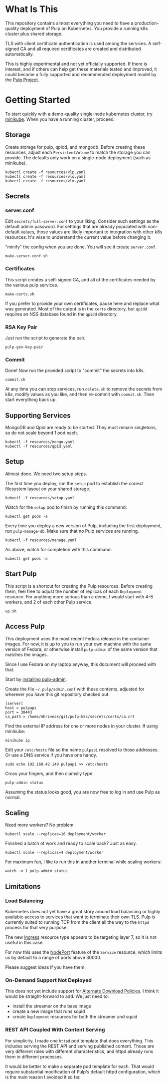 What Is This
============

This repository contains almost everything you need to have a production-quality
deployment of Pulp on Kubernetes. You provide a running k8s cluster plus
shared storage.

TLS with client certificate authentication is used among the services. A
self-signed CA and all required certificates are created and distributed
automatically.

This is highly experimental and not yet officially supported. If there is interest,
and if others can help get these materials tested and improved, it could become
a fully supported and recommended deployment model by the
[Pulp Project](http://pulpproject.org/).


Getting Started
===============

To start quickly with a demo-quality single-node kubernetes cluster, try
[minikube](https://kubernetes.io/docs/getting-started-guides/minikube/). When
you have a running cluster, proceed.

Storage
-------

Create storage for pulp, qpidd, and mongodb. Before creating these resources,
adjust each `PersistentVolume` to match the storage you can provide. The
defaults only work on a single-node deployment (such as minikube).

    kubectl create -f resources/vlp.yaml
    kubectl create -f resources/vlq.yaml
    kubectl create -f resources/vlm.yaml


Secrets
-------

### server.conf

Edit `secrets/full-server.conf` to your liking. Consider such settings as the
default admin password. For settings that are already populated with
non-default values, those values are likely important to integration with other
k8s resources. It's wise to understand the current value before changing it.

"minify" the config when you are done. You will see it create `server.conf`.

    make-server-conf.sh

### Certificates

This script creates a self-signed CA, and all of the certificates needed by the
various pulp services.

    make-certs.sh

If you prefer to provide your own certificates, pause here and replace what was
generated. Most of the output is in the `certs` directory, but `qpidd` requires
an NSS database found in the `qpidd` directory.

### RSA Key Pair

Just run the script to generate the pair.

    pulp-gen-key-pair

### Commit

Done! Now run the provided script to "commit" the secrets into k8s.

    commit.sh

At any time you can stop services, run `delete.sh` to remove the secrets from
k8s, modify values as you like, and then re-commit with `commit.sh`. Then start
everything back up.


Supporting Services
-------------------

MongoDB and Qpid are ready to be started. They must remain singletons, so do
not scale beyond 1 pod each.

    kubectl -f resources/mongo.yaml
    kubectl -f resources/qpid.yaml


Setup
-----

Almost done. We need two setup steps.

The first time you deploy, run the `setup` pod to establish the correct
filesystem layout on your shared storage.

    kubectl -f resources/setup.yaml

Watch for the `setup` pod to finish by running this command:

    kubectl get pods -a

Every time you deploy a new version of Pulp, including the first deployment,
run `pulp-manage-db`. Make sure that no Pulp services are running.

    kubectl -f resources/manage.yaml

As above, watch for completion with this command:

    kubectl get pods -a


Start Pulp
----------

This script is a shortcut for creating the Pulp resources. Before creating
them, feel free to adjust the number of replicas of each `Deployment` resource.
For anything more serious than a demo, I would start with 4-8 workers, and 2 of
each other Pulp service.

    up.sh


Access Pulp
-----------

This deployment uses the most recent Fedora release in the container images.
For now, it is up to you to run your own machine with the same version of
Fedora, or otherwise install `pulp-admin` of the same version that matches the
images.

Since I use Fedora on my laptop anyway, this document will proceed with that.

Start by [installing pulp-admin](http://docs.pulpproject.org/user-guide/installation/f24+.html#admin-client).

Create the file `~/.pulp/admin.conf` with these contents, adjusted for wherever
you have this git repository checked out.

    [server]
    host = pulpapi
    port = 30443
    ca_path = /home/mhrivnak/git/pulp-k8s/secrets/certs/ca.crt

Find the external IP address for one or more nodes in your cluster. If using
minikube:

    minikube ip

Edit your `/etc/hosts` file so the name `pulpapi` resolved to those addresses.
Or use a DNS service if you have one handy.

    sudo echo 192.168.42.149 pulpapi >> /etc/hosts 

Cross your fingers, and then clumsily type:

    pulp-admin status

Assuming the status looks good, you are now free to log in and use Pulp as
normal.


Scaling
-------

Need more workers? No problem.

    kubectl scale --replicas=16 deployment/worker

Finished a batch of work and ready to scale back? Just as easy.

    kubectl scale --replicas=4 deployment/worker

For maximum fun, I like to run this in another terminal while scaling workers:

    watch -n 1 pulp-admin status


Limitations
-----------

### Load Balancing

Kubernetes does not yet have a great story around load balancing or highly
available access to services that want to terminate their own TLS. Pulp is
currently suited to running TCP from the client all the way to the `httpd`
process for that very purpose.

The new [Ingress](https://kubernetes.io/docs/user-guide/ingress/) resource type
appears to be targeting layer 7, so it is not useful in this case.

For now this uses the
[NodePort](https://kubernetes.io/docs/user-guide/services/#type-nodeport)
feature of the `Service` resource, which limits us by default to a range of
ports above 30000.

Please suggest ideas if you have them.

### On-Demand Support Not Deployed

This does not yet include support for [Alternate Download
Policies](http://docs.pulpproject.org/user-guide/deferred-download.html).
I think it would be straight-forward to add. We just need to:

- install the streamer on the base image
- create a new image that runs squid
- create `Deployment` resources for both the streamer and squid

### REST API Coupled With Content Serving

For simplicity, I made one `httpd` pod template that does everything. This
includes serving the REST API and serving published content. Those are very
different roles with different characteristics, and httpd already runs them in
different processes.

It would be better to make a separate pod template for each. That would require
substantial modification of Pulp's default httpd configuration, which is the
main reason I avoided it so far.
